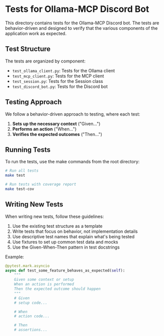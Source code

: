 # Tests for Ollama-MCP Discord Bot

This directory contains tests for the Ollama-MCP Discord bot. The tests are behavior-driven and designed to verify that the various components of the application work as expected.

## Test Structure

The tests are organized by component:

- `test_ollama_client.py`: Tests for the Ollama client
- `test_mcp_client.py`: Tests for the MCP client
- `test_session.py`: Tests for the Session class
- `test_discord_bot.py`: Tests for the Discord bot

## Testing Approach

We follow a behavior-driven approach to testing, where each test:

1. **Sets up the necessary context** ("Given...")
2. **Performs an action** ("When...")
3. **Verifies the expected outcomes** ("Then...")

## Running Tests

To run the tests, use the make commands from the root directory:

```bash
# Run all tests
make test

# Run tests with coverage report
make test-cov
```

## Writing New Tests

When writing new tests, follow these guidelines:

1. Use the existing test structure as a template
2. Write tests that focus on behavior, not implementation details
3. Use descriptive test names that explain what's being tested
4. Use fixtures to set up common test data and mocks
5. Use the Given-When-Then pattern in test docstrings

Example:

```python
@pytest.mark.asyncio
async def test_some_feature_behaves_as_expected(self):
    """
    Given some context or setup
    When an action is performed
    Then the expected outcome should happen
    """
    # Given
    # setup code...

    # When
    # action code...

    # Then
    # assertions...
```
